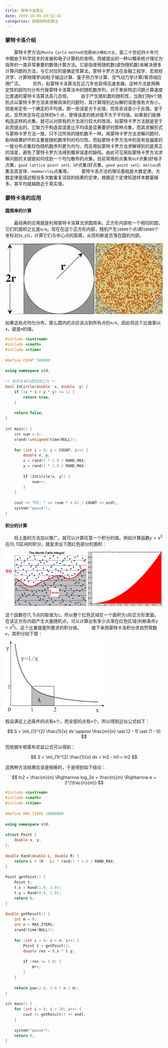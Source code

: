 ```yaml
---
title: 蒙特卡洛算法
date: 2019-10-09 19:52:42
categories: 数据结构和算法
---
```

### 蒙特卡洛介绍

&emsp;&emsp;蒙特卡罗方法(`Monte Carlo method`)也称`统计模拟方法`，是二十世纪四十年代中期由于科学技术的发展和电子计算机的发明，而被提出的一种以概率统计理论为指导的一类非常重要的数值计算方法。它是指使用随机数(或伪随机数)来解决很多计算问题的方法，与它对应的是确定性算法。蒙特卡罗方法在金融工程学、宏观经济学、计算物理学(如粒子输运计算、量子热力学计算、空气动力学计算)等领域应用广泛。
&emsp;&emsp;另外，拟蒙特卡洛算法在近几年也获得迅速发展。这种方法是用确定性的超均匀分布代替蒙特卡洛算法中的随机数序列，对于某些特定问题计算速度比普通的蒙特卡洛算法高几百倍。
&emsp;&emsp;由于产生随机数的随机性，当我们用`N`个随机点以蒙特卡罗方法来求解具体的问题时，其计算得到近似解的误差值有大有小，但是肯定有一个确定的平均值，即一些误差大于此值，而其余误差小于此值。鉴于此，显然肯定存在这样的`N`个点，使得误差的绝对值不大于平均值。如果我们能够构造这样的点集，就可以对原有的方法进行较大的改进。拟蒙特卡罗方法就是至于此而提出的，它致力于构造其误差比平均误差显著要好的那种点集，而其求解形式与蒙特卡罗方法一致，只不过所用的随机数不一样。用蒙特卡罗方法求解问题时，影响结果好坏的主要是随机数序列的均匀性。而拟蒙特卡罗方法中的具有低偏差的一致分布点集较伪随机数序列更为均匀，而且用拟蒙特卡罗方法求解得到的是真正的误差，避免了蒙特卡罗方法得到概率误差的缺陷。由此可见用拟蒙特卡罗方法求解问题的关键是如何找到一个均匀散布的点集。目前常用的点集有`GLP`点集(好格子点集，`good lattice point set`)、`GP`点集(好点集，`good point set`)、`Halton`点集及其变体、`Hammersley`点集等。
&emsp;&emsp;蒙特卡洛方法的理论基础是大数定律。大数定律是描述相当多次数重复试验的结果的定律，根据这个定律知道样本数量越多，其平均就越趋近于真实值。

### 蒙特卡洛的应用

#### 圆周率的计算

&emsp;&emsp;最经典的应用就是利用蒙特卡洛算法求圆周率。正方形内部有一个相切的圆，它们的面积之比是`π/4`。现在在这个正方形内部，随机产生`10000`个点(即`10000`个坐标对$(x, y)$)，计算它们与中心点的距离，从而判断是否落在圆的内部。

<img src="./蒙特卡洛算法/1.png">

如果这些点均匀分布，那么圆内的点应该占到所有点的`π/4`，因此将这个比值乘以`4`，就是`π`的值。

``` cpp
#include <iostream>
#include <cmath>
#include <ctime>
​
#define COUNT 500000
​
using namespace std;
​
/* 是否在单位圆范围之内 */
bool InCircle(double  x, double  y) {
    if ((x * x + y * y) <= 1) {
        return true;
    }
​
    return false;
}
​
int main() {
    int num = 0;
    srand((unsigned)time(NULL));
​
    for (int i = 0; i < COUNT; i++) {
        double x, y;
        x = rand() * 1.0 / RAND_MAX;
        y = rand() * 1.0 / RAND_MAX;
​
        if (InCircle(x, y)) {
            num++;
        }
    }
​
    cout << "PI: " << (num * 4.0) / COUNT << endl;
    system("pause");
}
```

#### 积分的计算

&emsp;&emsp;将上面的方法加以推广，就可以计算任意一个积分的值。例如计算函数$y = x^2$在$[0, 1]$区间的积分，就是求出下图红色部分的面积：

<img src="./蒙特卡洛算法/2.png">

这个函数在$(1, 1)$点的取值为`1`，所以整个红色区域在一个面积为`1`的正方形里面。在该正方形内部产生大量随机点，可以计算出有多少点落在红色区域(判断条件$y < x^2$)，这个比重就是所要求的积分值。
&emsp;&emsp;接下来用蒙特卡洛积分求自然常数`e`，其积分如下图：

<img src="./蒙特卡洛算法/3.png">

假设满足上述条件的点有`m`个，而全部的点有`n`个，所以得到近似公式如下：

$$
S = \int_{1}^{2} \frac{1}{x} dx \approx \frac{m}{n} \ast (2 - 1) \ast (1 - 0)
$$

而依据牛顿莱布尼兹公式可以得到：

$$
S = \int_{1}^{2} \frac{1}{x} dx = ln2 - ln1 = ln2
$$

这两种方法结果应该是相等的，于是得到如下结论：

$$
ln2 = \frac{m}{n} \Rightarrow log_2e = \frac{n}{m} \Rightarrow e = 2^{\frac{n}{m}}
$$

``` cpp
#include <iostream>
#include <cmath>
#include <ctime>
​
#define MAX_ITERS 10000000
​
using namespace std;
​
struct Point {
    double x, y;
};
​
double Rand(double L, double R) {
    return L + (R - L) * rand() * 1.0 / RAND_MAX;
}
​
Point getPoint() {
    Point t;
    t.x = Rand(1.0, 2.0);
    t.y = Rand(0.0, 1.0);
    return t;
}
​
double getResult() {
    int m = 0;
    int n = MAX_ITERS;
    srand(time(NULL));
​
    for (int i = 0; i < n; i++) {
        Point t = getPoint();
        double res = t.x * t.y;
​
        if (res <= 1.0) {
            m++;
        }
    }
​
    return pow(2.0, 1.0 * n / m);
}
​
int main() {
    for (int i = 0; i < 20; i++) {
        cout << getResult() << endl;
    }
​
    system("pause");
    return 0;
}
```